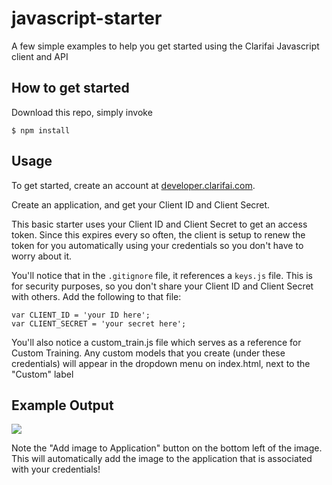 # javascript-starter
A few simple examples to help you get started using the Clarifai Javascript client and API

## How to get started
Download this repo, simply invoke  
```script
$ npm install
```

## Usage

To get started, create an account at [developer.clarifai.com](http://developer.clarifai.com).

Create an application, and get your Client ID and Client Secret.

This basic starter uses your Client ID and Client Secret to get an access token.
Since this expires every so often, the client is setup to renew the token for
you automatically using your credentials so you don't have to worry about it.

You'll notice that in the `.gitignore` file, it references a `keys.js` file. 
This is for security purposes, so you don't share your Client ID and Client
Secret with others.  Add the following to that file:

```
var CLIENT_ID = 'your ID here';
var CLIENT_SECRET = 'your secret here';
```

You'll also notice a custom_train.js file which serves as a reference for Custom Training. Any custom models that you create (under these credentials) will appear in the dropdown menu on index.html, next to the "Custom" label

## Example Output

<img src="https://s3.amazonaws.com/jared-clarifai-stuff/Screen+Shot+2017-01-05+at+4.04.37+PM.png"/>

Note the "Add image to Application" button on the bottom left of the image. This will automatically add the image to the application that is associated with your credentials!
